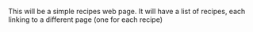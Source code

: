 This will be a simple recipes web page. It will have a list of recipes, each linking to a different page (one for each recipe)

